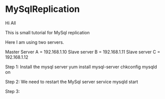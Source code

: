 # MySqlReplication

Hi All 

This is small tutorial for MySql replication

Here I am using two servers.

Master Server A = 192.168.1.10
Slave server B = 192.168.1.11
Slave server C = 192.168.1.12


Step 1: Install the mysql server
  yum install mysql-server
  chkconfig mysqld on

Step 2: We need to restart the MySql server
  service mysqld start

Step 3:
